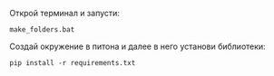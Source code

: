 Открой терминал и запусти:
```
make_folders.bat
```
Создай окружение в питона и далее в него установи библиотеки:
```
pip install -r requirements.txt
```